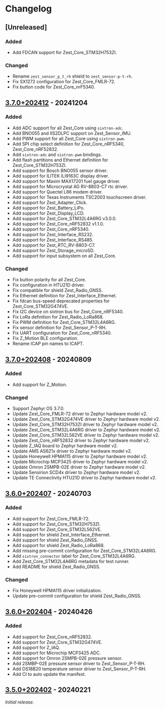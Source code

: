 # Changelog

## [Unreleased]

### Added

- Add FDCAN support for Zest_Core_STM32H753ZI.

### Changed

- Rename `zest_sensor_p_t_rh` shield to `zest_sensor-p-t-rh`.
- Fix SX1272 configuration for Zest_Core_FMLR-72.
- Fix button code for Zest_Core_nrF5340.

## [3.7.0+202412] - 20241204

### Added

- Add ADC support for all Zest_Core using `sixtron-adc`.
- Add BNO055 and IIS2DLPC support on Zest_Sensor_IMU.
- Add PWM support for all Zest_Core using `sixtron-pwm`.
- Add SPI chip select definition for Zest_Core_nRF5340, Zest_Core_nRF52832.
- Add `sixtron-adc` and `sixtron-pwm` bindings.
- Add flash partitions and Ethernet definition for Zest_Core_STM32H753ZI.
- Add support for Bosch BNO055 sensor driver.
- Add support for ILITEK ILI9163C display driver.
- Add support for Maxim MAX17201 fuel gauge driver.
- Add support for Microcrystal AG RV-8803-C7 rtc driver.
- Add support for Quectel L86 modem driver.
- Add support for Texas Instruments TSC2003 touchscreen driver.
- Add support for Zest_Adapter_Click.
- Add support for Zest_Battery_LiPo.
- Add support for Zest_Display_LCD.
- Add support for Zest_Core_STM32L4A6RG v3.0.0.
- Add support for Zest_Core_nRF52832 v1.1.0.
- Add support for Zest_Core_nRF5340.
- Add support for Zest_Interface_RS232.
- Add support for Zest_Interface_RS485.
- Add support for Zest_RTC_RV-8803-C7.
- Add support for Zest_Storage_microSD.
- Add support for input subsystem on all Zest_Core.

### Changed

- Fix button polarity for all Zest_Core.
- Fix configuration in HTU21D driver.
- Fix compatible for shield Zest_Radio_GNSS.
- Fix Ethernet definition for Zest_Interface_Ethernet.
- Fix fdcan bus-speed deprecated properties for Zest_Core_STM32G474VE.
- Fix I2C device on sixtron bus for Zest_Core_nRF5340.
- Fix LoRa definition for Zest_Radio_LoRa868.
- Fix PWM definition for Zest_Core_STM32L4A6RG.
- Fix sensor definition for Zest_Sensor_P-T-RH.
- Fix UART configuration for Zest_Core_nRF5340.
- Fix Z_Motion BLE configuration.
- Rename ICAP pin names to ICAPT.

## [3.7.0+202408] - 20240809

### Added

- Add support for Z_Motion.

### Changed

- Support Zephyr OS 3.7.0.
- Update Zest_Core_FMLR-72 driver to Zephyr hardware model v2.
- Update Zest_Core_STM32G474VE driver to Zephyr hardware model v2.
- Update Zest_Core_STM32H753ZI driver to Zephyr hardware model v2.
- Update Zest_Core_STM32L4A6RG driver to Zephyr hardware model v2.
- Update Zest_Core_STM32L562VE driver to Zephyr hardware model v2.
- Update Zest_Core_nRF52832 driver to Zephyr hardware model v2.
- Update Z_IAQ board to Zephyr hardware model v2.
- Update AMS AS621x driver to Zephyr hardware model v2.
- Update Honeywell HPMA115 driver to Zephyr hardware model v2.
- Update Microchip MCP3425 driver to Zephyr hardware model v2.
- Update Omron 2SMPB-02E driver to Zephyr hardware model v2.
- Update Sensirion SCD4x driver to Zephyr hardware model v2.
- Update TE Connectivity HTU21D driver to Zephyr hardware model v2.

## [3.6.0+202407] - 20240703

### Added

- Add support for Zest_Core_FMLR-72.
- Add support for Zest_Core_STM32H753ZI.
- Add support for Zest_Core_STM32L562VE.
- Add support for shield Zest_Interface_Ethernet.
- Add support for shield Zest_Radio_GNSS.
- Add support for shield Zest_Radio_LoRa868.
- Add missing pre-commit configuration for Zest_Core_STM32L4A6RG.
- Add `sixtron_connector` label for Zest_Core_STM32L4A6RG.
- Add Zest_Core_STM32L4A6RG metadata for test runner.
- Add README for shield Zest_Radio_GNSS.

### Changed

- Fix Honeywell HPMA115 driver initialization.
- Update pre-commit configuration for shield Zest_Radio_GNSS.

## [3.6.0+202404] - 20240426

### Added

- Add support for Zest_Core_nRF52832.
- Add support for Zest_Core_STM32G474VE.
- Add support for Z_IAQ.
- Add support for Microchip MCP3425 ADC.
- Add support for Omron 2SMPB-02E pressure sensor.
- Add 2SMBP-02E pressure sensor driver to Zest_Sensor_P-T-RH.
- Add DS18B20 temperature sensor driver to Zest_Sensor_P-T-RH.
- Add CI to auto update the manifest.

## [3.5.0+202402] - 20240221

_Initial release._

[3.5.0+202402]: https://github.com/catie-aq/zephyr_6tron-manifest/releases/tag/v3.5.0+202402
[3.6.0+202404]: https://github.com/catie-aq/zephyr_6tron-manifest/releases/tag/v3.6.0+202404
[3.6.0+202407]: https://github.com/catie-aq/zephyr_6tron-manifest/releases/tag/v3.6.0+202407
[3.7.0+202408]: https://github.com/catie-aq/zephyr_6tron-manifest/releases/tag/v3.7.0+202408
[3.7.0+202412]: https://github.com/catie-aq/zephyr_6tron-manifest/releases/tag/v3.7.0+202412
